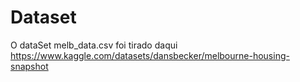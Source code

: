 # Dataset

O dataSet  melb_data.csv foi tirado daqui https://www.kaggle.com/datasets/dansbecker/melbourne-housing-snapshot
